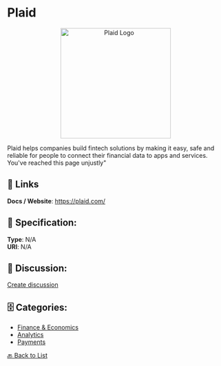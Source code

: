 # Plaid
<p align="center">
    <img width="256" src="https://raw.githubusercontent.com/apis-list/apis-list/main/apis/plaid/logo_256x256.png" alt="Plaid Logo"/>
</p>

Plaid helps companies build fintech solutions by making it easy, safe and reliable for people to connect their financial data to apps and services. You&apos;ve reached this page unjustly"

##  🔗 Links
**Docs / Website**: https://plaid.com/

## 🧬 Specification:
**Type**: N/A  
**URI**: N/A

## 💬 Discussion:
[Create discussion](https://github.com/apis-list/apis-list/discussions/new)

## 🗄️ Categories:
- [Finance & Economics](https://github.com/apis-list/apis-list#finance--economics)
- [Analytics](https://github.com/apis-list/apis-list#analytics)
- [Payments](https://github.com/apis-list/apis-list#payments)




[🔙 Back to List](https://github.com/apis-list/apis-list)
